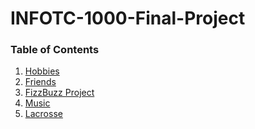 # INFOTC-1000-Final-Project
### Table of Contents
1. [Hobbies][1]
2. [Friends][2]
3. [FizzBuzz Project][3]
4. [Music][4]
5. [Lacrosse][5]

















[1]: file:///C:/Users/cabal/Downloads/Hobby%20Page
[2]: file:///C:/Users/cabal/Downloads/Friends%20Page
[3]: file:///C:/Users/cabal/Downloads/FizzBuzz%20Page
[4]: file:///C:/Users/cabal/Downloads/Music%20Page
[5]: file:///C:/Users/cabal/Downloads/Lacrosse%20Page

